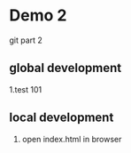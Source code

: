 # Demo 2
git part 2

## global development
1.test 101

## local development
1. open index.html in browser
